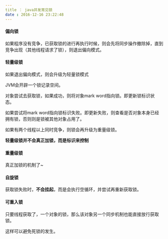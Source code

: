 ```yaml
---
title ： java并发常见锁
date : 2016-12-16 23:22:48
---
```


#### 偏向锁

如果程序没有竞争，已获取锁的进行再执行时候，则会先将同步操作撤除掉，直到竞争出现（其他线程请求了锁），则退出偏向模式。



#### 轻量级锁

如果退出偏向模式，则会升级为轻量锁模式

JVM会开辟一个锁记录空间。

对象尝试去获取锁，如果成功，则将对象mark word指向锁。即更新锁标识状态。

如果尝试将mark word指向锁标识失败。即更新失败，则查看是否对象本身已经拥有锁，否则则是锁被其他对象占用了。

如果有两个线程以上同时竞争，则锁会再升级为重量级锁。

**轻量级锁并不会真正加锁，而是标识来控制**



#### 重量级锁

真正加锁的机制了~



#### 自旋锁

获取锁失败时，**不会挂起**，而是会执行空循环，并尝试再重新获取锁。



#### 可重入锁

只要线程获取了，一个对象的锁，那么该对象另一个同步机制也能直接放行获取锁。

这样可以避免死锁的发生。




